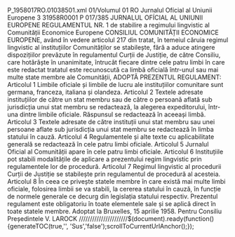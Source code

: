 P_1958017RO.01038501.xml
 01/Volumul 01
 RO
 Jurnalul Ofícial al Uniunii Europene
 3
 31958R0001
 P 017/385
 JURNALUL OFÍCIAL AL UNIUNII EUROPENE
 REGULAMENTUL NR. 1
 de stabilire a regimului lingvistic al Comunității Economice Europene
 CONSILIUL COMUNITĂȚII ECONOMICE EUROPENE,
 având în vedere articolul 217 din tratat, în temeiul căruia regimul lingvistic al instituțiilor Comunităților se stabilește, fără a aduce atingere dispozițiilor prevăzute în regulamentul Curții de Justiție, de către Consiliu, care hotărăște în unanimitate,
 întrucât fiecare dintre cele patru limbi în care este redactat tratatul este recunoscută ca limbă oficială într-unul sau mai multe state membre ale Comunității,
 ADOPTĂ PREZENTUL REGULAMENT:
 Articolul 1
 Limbile oficiale și limbile de lucru ale instituțiilor comunitare sunt germana, franceza, italiana și olandeza.
 Articolul 2
 Textele adresate instituțiilor de către un stat membru sau de către o persoană aflată sub jurisdicția unui stat membru se redactează, la alegerea expeditorului, într-una dintre limbile oficiale. Răspunsul se redactează în aceeași limbă.
 Articolul 3
 Textele adresate de către instituții unui stat membru sau unei persoane aflate sub jurisdicția unui stat membru se redactează în limba statului în cauză.
 Articolul 4
 Regulamentele și alte texte cu aplicabilitate generală se redactează în cele patru limbi oficiale.
 Articolul 5
 Jurnalul Oficial al Comunității apare în cele patru limbi oficiale.
 Articolul 6
 Instituțiile pot stabili modalitățile de aplicare a prezentului regim lingvistic prin regulamentele lor de procedură.
 Articolul 7
 Regimul lingvistic al procedurii Curții de Justiție se stabilește prin regulamentul de procedură al acesteia.
 Articolul 8
 În ceea ce privește statele membre în care există mai multe limbi oficiale, folosirea limbii se va stabili, la cererea statului în cauză, în funcție de normele generale ce decurg din legislația statului respectiv.
 Prezentul regulament este obligatoriu în toate elementele sale și se aplică direct în toate statele membre.
 Adoptat la Bruxelles, 15 aprilie 1958.
 Pentru Consiliu
 Președintele
 V. LAROCK
//////////////////////$(document).ready(function(){generateTOC(true,'', 'Sus','false');scrollToCurrentUrlAnchor();});